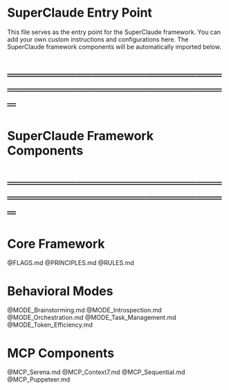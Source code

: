 # SuperClaude Entry Point
This file serves as the entry point for the SuperClaude framework.
You can add your own custom instructions and configurations here.
The SuperClaude framework components will be automatically imported below.
# ═══════════════════════════════════════════════════
# SuperClaude Framework Components
# ═══════════════════════════════════════════════════
# Core Framework
@FLAGS.md
@PRINCIPLES.md
@RULES.md
# Behavioral Modes
@MODE_Brainstorming.md
@MODE_Introspection.md
@MODE_Orchestration.md
@MODE_Task_Management.md
@MODE_Token_Efficiency.md
# MCP Components
@MCP_Serena.md
@MCP_Context7.md
@MCP_Sequential.md
@MCP_Puppeteer.md
